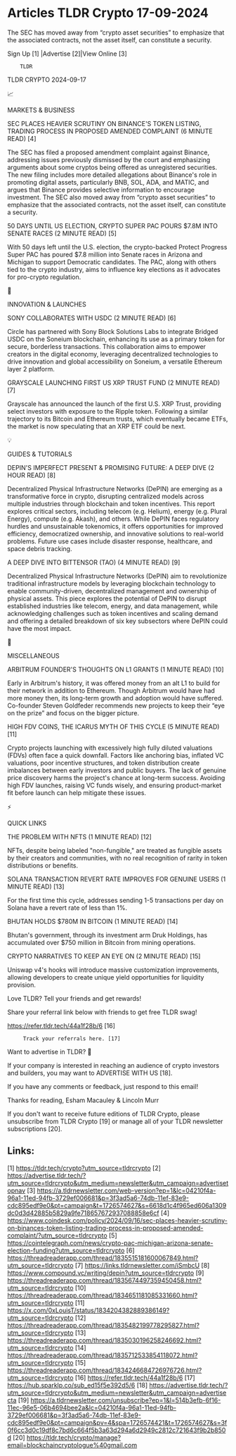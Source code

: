 # Articles TLDR Crypto 17-09-2024

The SEC has moved away from “crypto asset securities” to emphasize
that the associated contracts, not the asset itself, can constitute a
security.  

 Sign Up [1] |Advertise [2]|View Online [3] 

		TLDR 

TLDR CRYPTO 2024-09-17

📈 

MARKETS & BUSINESS

 SEC PLACES HEAVIER SCRUTINY ON BINANCE'S TOKEN LISTING, TRADING
PROCESS IN PROPOSED AMENDED COMPLAINT (6 MINUTE READ) [4] 

 The SEC has filed a proposed amendment complaint against Binance,
addressing issues previously dismissed by the court and emphasizing
arguments about some cryptos being offered as unregistered securities.
The new filing includes more detailed allegations about Binance's role
in promoting digital assets, particularly BNB, SOL, ADA, and MATIC,
and argues that Binance provides selective information to encourage
investment. The SEC also moved away from “crypto asset securities”
to emphasize that the associated contracts, not the asset itself, can
constitute a security. 

 50 DAYS UNTIL US ELECTION, CRYPTO SUPER PAC POURS $7.8M INTO SENATE
RACES (2 MINUTE READ) [5] 

 With 50 days left until the U.S. election, the crypto-backed Protect
Progress Super PAC has poured $7.8 million into Senate races in
Arizona and Michigan to support Democratic candidates. The PAC, along
with others tied to the crypto industry, aims to influence key
elections as it advocates for pro-crypto regulation. 

🚀 

INNOVATION & LAUNCHES

 SONY COLLABORATES WITH USDC (2 MINUTE READ) [6] 

 Circle has partnered with Sony Block Solutions Labs to integrate
Bridged USDC on the Soneium blockchain, enhancing its use as a primary
token for secure, borderless transactions. This collaboration aims to
empower creators in the digital economy, leveraging decentralized
technologies to drive innovation and global accessibility on Soneium,
a versatile Ethereum layer 2 platform. 

 GRAYSCALE LAUNCHING FIRST US XRP TRUST FUND (2 MINUTE READ) [7] 

 Grayscale has announced the launch of the first U.S. XRP Trust,
providing select investors with exposure to the Ripple token.
Following a similar trajectory to its Bitcoin and Ethereum trusts,
which eventually became ETFs, the market is now speculating that an
XRP ETF could be next. 

💡 

GUIDES & TUTORIALS

 DEPIN'S IMPERFECT PRESENT & PROMISING FUTURE: A DEEP DIVE (2 HOUR
READ) [8] 

 Decentralized Physical Infrastructure Networks (DePIN) are emerging
as a transformative force in crypto, disrupting centralized models
across multiple industries through blockchain and token incentives.
This report explores critical sectors, including telecom (e.g.
Helium), energy (e.g. Plural Energy), compute (e.g. Akash), and
others. While DePIN faces regulatory hurdles and unsustainable
tokenomics, it offers opportunities for improved efficiency,
democratized ownership, and innovative solutions to real-world
problems. Future use cases include disaster response, healthcare, and
space debris tracking. 

 A DEEP DIVE INTO BITTENSOR (TAO) (4 MINUTE READ) [9] 

 Decentralized Physical Infrastructure Networks (DePIN) aim to
revolutionize traditional infrastructure models by leveraging
blockchain technology to enable community-driven, decentralized
management and ownership of physical assets. This piece explores the
potential of DePIN to disrupt established industries like telecom,
energy, and data management, while acknowledging challenges such as
token incentives and scaling demand and offering a detailed breakdown
of six key subsectors where DePIN could have the most impact. 

🦄 

MISCELLANEOUS

 ARBITRUM FOUNDER'S THOUGHTS ON L1 GRANTS (1 MINUTE READ) [10] 

 Early in Arbitrum's history, it was offered money from an alt L1 to
build for their network in addition to Ethereum. Though Arbitrum would
have had more money then, its long-term growth and adoption would have
suffered. Co-founder Steven Goldfeder recommends new projects to keep
their “eye on the prize” and focus on the bigger picture. 

 HIGH FDV COINS, THE ICARUS MYTH OF THIS CYCLE (5 MINUTE READ) [11] 

 Crypto projects launching with excessively high fully diluted
valuations (FDVs) often face a quick downfall. Factors like anchoring
bias, inflated VC valuations, poor incentive structures, and token
distribution create imbalances between early investors and public
buyers. The lack of genuine price discovery harms the project's chance
at long-term success. Avoiding high FDV launches, raising VC funds
wisely, and ensuring product-market fit before launch can help
mitigate these issues. 

⚡ 

QUICK LINKS

 THE PROBLEM WITH NFTS (1 MINUTE READ) [12] 

 NFTs, despite being labeled "non-fungible," are treated as fungible
assets by their creators and communities, with no real recognition of
rarity in token distributions or benefits. 

 SOLANA TRANSACTION REVERT RATE IMPROVES FOR GENUINE USERS (1 MINUTE
READ) [13] 

 For the first time this cycle, addresses sending 1-5 transactions per
day on Solana have a revert rate of less than 1%. 

 BHUTAN HOLDS $780M IN BITCOIN (1 MINUTE READ) [14] 

 Bhutan's government, through its investment arm Druk Holdings, has
accumulated over $750 million in Bitcoin from mining operations. 

 CRYPTO NARRATIVES TO KEEP AN EYE ON (2 MINUTE READ) [15] 

 Uniswap v4's hooks will introduce massive customization improvements,
allowing developers to create unique yield opportunities for liquidity
provision. 

Love TLDR? Tell your friends and get rewards!

 Share your referral link below with friends to get free TLDR swag! 

 https://refer.tldr.tech/44a1f28b/6 [16] 

		 Track your referrals here. [17] 

Want to advertise in TLDR? 📰

 If your company is interested in reaching an audience of crypto
investors and builders, you may want to ADVERTISE WITH US [18]. 

 If you have any comments or feedback, just respond to this email! 

Thanks for reading, 
Esham Macauley & Lincoln Murr 

If you don't want to receive future editions of TLDR Crypto, please
unsubscribe from TLDR Crypto [19] or manage all of your TLDR
newsletter subscriptions [20]. 

 

Links:
------
[1] https://tldr.tech/crypto?utm_source=tldrcrypto
[2] https://advertise.tldr.tech/?utm_source=tldrcrypto&utm_medium=newsletter&utm_campaign=advertisetopnav
[3] https://a.tldrnewsletter.com/web-version?ep=1&lc=04210f4a-96a1-11ed-94fb-3729ef006681&p=3f3ad5a6-74db-11ef-83e9-cdc895edf9e0&pt=campaign&t=1726574627&s=6618d1c4f965ed606a1309dc0d3d42885b5829a9fe718657672937088858e6cf
[4] https://www.coindesk.com/policy/2024/09/16/sec-places-heavier-scrutiny-on-binances-token-listing-trading-process-in-proposed-amended-complaint/?utm_source=tldrcrypto
[5] https://cointelegraph.com/news/crypto-pac-michigan-arizona-senate-election-funding?utm_source=tldrcrypto
[6] https://threadreaderapp.com/thread/1835515181600067849.html?utm_source=tldrcrypto
[7] https://links.tldrnewsletter.com/iSmbcU
[8] https://www.compound.vc/writing/depin?utm_source=tldrcrypto
[9] https://threadreaderapp.com/thread/1835674497359450458.html?utm_source=tldrcrypto
[10] https://threadreaderapp.com/thread/1834651181085331660.html?utm_source=tldrcrypto
[11] https://x.com/0xLouisT/status/1834204382889386149?utm_source=tldrcrypto
[12] https://threadreaderapp.com/thread/1835482199778295827.html?utm_source=tldrcrypto
[13] https://threadreaderapp.com/thread/1835030196258246692.html?utm_source=tldrcrypto
[14] https://threadreaderapp.com/thread/1835712533854118072.html?utm_source=tldrcrypto
[15] https://threadreaderapp.com/thread/1834246684726976726.html?utm_source=tldrcrypto
[16] https://refer.tldr.tech/44a1f28b/6
[17] https://hub.sparklp.co/sub_ed15f5e392d5/6
[18] https://advertise.tldr.tech/?utm_source=tldrcrypto&utm_medium=newsletter&utm_campaign=advertisecta
[19] https://a.tldrnewsletter.com/unsubscribe?ep=1&l=514b3efb-6f16-11ec-96e5-06b4694bee2a&lc=04210f4a-96a1-11ed-94fb-3729ef006681&p=3f3ad5a6-74db-11ef-83e9-cdc895edf9e0&pt=campaign&pv=4&spa=1726574421&t=1726574627&s=3f0f6cc3d0c19df8c7bd6c664f5b3a63d294a6d2949c2812c721643f9b2b850d
[20] https://tldr.tech/crypto/manage?email=blockchaincryptologue%40gmail.com